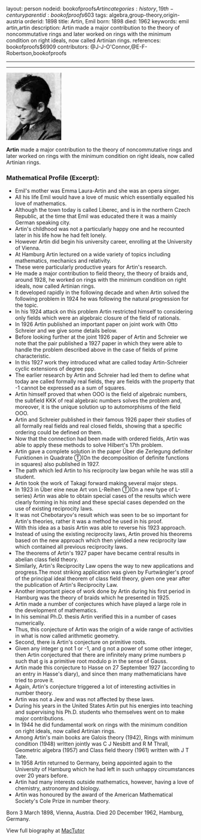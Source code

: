 layout: person
nodeid: bookofproofs$Artin
categories: history,19th-century
parentid: bookofproofs$603
tags: algebra,group-theory,origin-austria
orderid: 1898
title: Artin, Emil
born: 1898
died: 1962
keywords: emil artin,artin
description: Artin made a major contribution to the theory of noncommutative rings and later worked on rings with the minimum condition on right ideals, now called Artinian rings.
references: bookofproofs$6909
contributors: @J-J-O'Connor,@E-F-Robertson,bookofproofs

---



---

![Artin.jpg](https://github.com/bookofproofs/bookofproofs.github.io/blob/main/_sources/_assets/images/portraits/Artin.jpg?raw=true)

**Artin** made a major contribution to the theory of noncommutative rings and later worked on rings with the minimum condition on right ideals, now called Artinian rings.

### Mathematical Profile (Excerpt):
* Emil's mother was Emma Laura-Artin and she was an opera singer.
* All his life Emil would have a love of music which essentially equalled his love of mathematics.
* Although the town today is called Liberec, and is in the northern Czech Republic, at the time that Emil was educated there it was a mainly German speaking city.
* Artin's childhood was not a particularly happy one and he recounted later in his life how he had felt lonely.
* However Artin did begin his university career, enrolling at the University of Vienna.
* At Hamburg Artin lectured on a wide variety of topics including mathematics, mechanics and relativity.
* These were particularly productive years for Artin's research.
* He made a major contribution to field theory, the theory of braids and, around 1928, he worked on rings with the minimum condition on right ideals, now called Artinian rings.
* It developed rapidly in the following decade and when Artin solved the following problem in 1924 he was following the natural progression for the topic.
* In his 1924 attack on this problem Artin restricted himself to considering only fields which were an algebraic closure of the field of rationals.
* In 1926 Artin published an important paper on joint work with Otto Schreier and we give some details below.
* Before looking further at the joint 1926 paper of Artin and Schreier we note that the pair published a 1927 paper in which they were able to handle the problem described above in the case of fields of prime characteristic.
* In this 1927 work they introduced what are called today Artin-Schreier cyclic extensions of degree ppp.
* The earlier research by Artin and Schreier had led them to define what today are called formally real fields, they are fields with the property that -1 cannot be expressed as a sum of squares.
* Artin himself proved that when OOO is the field of algebraic numbers, the subfield KKK of real algebraic numbers solves the problem and, moreover, it is the unique solution up to automorphisms of the field OOO.
* Artin and Schreier published in their famous 1926 paper their studies of all formally real fields and real closed fields, showing that a specific ordering could be defined on them.
* Now that the connection had been made with ordered fields, Artin was able to apply these methods to solve Hilbert's 17th  problem.
* Artin gave a complete solution in the paper Über die Zerlegung definiter Funktionen in Quadrate Ⓣ(On the decomposition of definite functions in squares) also published in 1927.
* The path which led Artin to his reciprocity law began while he was still a student.
* Artin took the work of Takagi forward making several major steps.
* In 1923 in Über eine neue Art von L-Reihen Ⓣ(On a new type of L-series) Artin was able to obtain special cases of the results which were clearly forming in his mind and these special cases depended on the use of existing reciprocity laws.
* It was not Chebotaryov's result which was seen to be so important for Artin's theories, rather it was a method he used in his proof.
* With this idea as a basis Artin was able to reverse his 1923 approach.
* Instead of using the existing reciprocity laws, Artin proved his theorems based on the new approach which then yielded a new reciprocity law which contained all previous reciprocity laws.
* The theorems of Artin's 1927 paper have became central results in abelian class field theory.
* Similarly, Artin's Reciprocity Law opens the way to new applications and progress.The most striking application was given by Furtwängler's proof of the principal ideal theorem of class field theory, given one year after the publication of Artin's Reciprocity Law.
* Another important piece of work done by Artin during his first period in Hamburg was the theory of braids which he presented in 1925.
* Artin made a number of conjectures which have played a large role in the development of mathematics.
* In his seminal Ph.D. thesis Artin verified this in a number of cases numerically.
* Thus, this conjecture of Artin was the origin of a wide range of activities in what is now called arithmetic geometry.
* Second, there is Artin's conjecture on primitive roots.
* Given any integer g not 1 or -1, and g not a power of some other integer, then Artin conjectured that there are infinitely many prime numbers p such that g is a primitive root modulo p in the sense of Gauss.
* Artin made this conjecture to Hasse on 27 September 1927 (according to an entry in Hasse's diary), and since then many mathematicians have tried to prove it.
* Again, Artin's conjecture triggered a lot of interesting activities in number theory.
* Artin was not a Jew and was not affected by these laws.
* During his years in the United States Artin put his energies into teaching and supervising his Ph.D. students who themselves went on to make major contributions.
* In 1944 he did fundamental work on rings with the minimum condition on right ideals, now called Artinian rings.
* Among Artin's main books are Galois theory (1942), Rings with minimum condition (1948) written jointly was C J Nesbitt and R M Thrall, Geometric algebra (1957) and Class field theory (1961) written with J T Tate.
* In 1958 Artin returned to Germany, being appointed again to the University of Hamburg which he had left in such unhappy circumstances over 20 years before.
* Artin had many interests outside mathematics, however, having a love of chemistry, astronomy and biology.
* Artin was honoured by the award of the American Mathematical Society's Cole Prize in number theory.

Born 3 March 1898, Vienna, Austria. Died 20 December 1962, Hamburg, Germany.

View full biography at [MacTutor](https://mathshistory.st-andrews.ac.uk/Biographies/Artin/)
